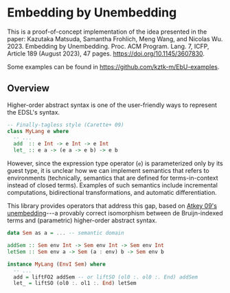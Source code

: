Embedding by Unembedding
========================

This is a proof-of-concept implementation of the idea presented in the paper: Kazutaka Matsuda, Samantha Frohlich, Meng Wang, and Nicolas Wu. 2023. Embedding by Unembedding. Proc. ACM Program. Lang. 7, ICFP, Article 189 (August 2023), 47 pages. <https://doi.org/10.1145/3607830>.

Some examples can be found in <https://github.com/kztk-m/EbU-examples>.

Overview
--------

Higher-order abstract syntax is one of the user-friendly ways to represent the EDSL's syntax.

```haskell
-- Finally-tagless style (Carette+ 09)
class MyLang e where 
  -- ... 
  add  :: e Int -> e Int -> e Int
  let_ :: e a -> (e a -> e b) -> e b 
```

However, since the expression type operator (`e`) is parameterized only by its guest type, it is unclear how we can implement semantics that refers to environments (technically, semantics that are defined for terms-in-context instead of closed terms). 
Examples of such semantics include incremental computations, bidirectional transformations, and automatic differentiation.

This library provides operators that address this gap, based on [Atkey 09's unembedding](https://doi.org/10.1007/978-3-642-02273-9_5)---a provably correct isomorphism between de Bruijn-indexed terms and (parametric) higher-order abstract syntax.

```haskell
data Sem as a = ... -- semantic domain 

addSem :: Sem env Int -> Sem env Int -> Sem env Int 
letSem :: Sem env a -> Sem (a : env) b -> Sem env b 

instance MyLang (EnvI Sem) where 
  -- ...
  add = liftFO2 addSem -- or liftSO (ol0 :. ol0 :. End) addSem 
  let_ = liftSO (ol0 :. ol1 :. End) letSem
```